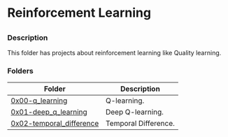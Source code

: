 # Reinforcement Learning

##

### Description

This folder has projects about reinforcement learning like Quality learning.

### Folders

| Folder | Description |
| ------ | ------ |
| [0x00-q_learning](0x00-q_learning) | Q-learning. |
| [0x01-deep_q_learning](0x01-deep_q_learning) | Deep Q-learning. |
| [0x02-temporal_difference](0x02-temporal_difference) | Temporal Difference. |
